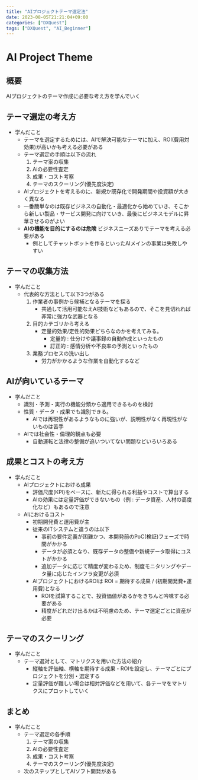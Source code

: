 ```yaml
---
title: "AIプロジェクトテーマ選定法"
date: 2023-08-05T21:21:04+09:00
categories: ["DXQuest"]
tags: ["DXQuest", "AI_Beginner"]
---
```

# AI Project Theme

## 概要

AIプロジェクトのテーマ作成に必要な考え方を学んでいく

## テーマ選定の考え方

- 学んだこと
  - テーマを選定するためには、AIで解決可能なテーマに加え、ROI(費用対効果)が高いかも考える必要がある
  - テーマ選定の手順は以下の流れ
    1. テーマ案の収集
    2. Aiの必要性査定
    3. 成果・コスト考察
    4. テーマのスクーリング(優先度決定)
  - AIプロジェクトを考えるのに、新規か既存化で開発期間や投資額が大きく異なる
  - 一番簡単なのは既存ビジネスの自動化・最適化から始めていき、そこから新しい製品・サービス開発に向けていき、最後にビジネスモデルに昇華させるのがよい
  - **AIの機能を目的にするのは危険** ビジネスニーズありでテーマを考える必要がある
    - 例としてチャットボットを作るといったAIメインの事業は失敗しやすい
    
## テーマの収集方法

- 学んだこと
  - 代表的な方法として以下3つがある
    1. 作業者の事例から候補となるテーマを探る
        - 共通して活用可能なえAI技術などもあるので、そこを見切れれば非常に強力な武器となる
    2. 目的カテゴリから考える
        - 定量的効果/定性的効果どちらなのかを考えてみる。
          - 定量的 : 仕分けや議事録の自動作成といったもの
          - 訂正的 : 感情分析や不良率の予測といったもの
     3. 業務プロセスの洗い出し
        - 労力がかかるような作業を自動化するなど 

## AIが向いているテーマ

- 学んだこと
  - 識別・予測・実行の機能分類から適用できるものを検討
  - 性質・データ・成果でも識別できる。
    - AIでは再現性があるようなものに強いが、説明性がなく再現性がないものは苦手
  - AIでは社会性・倫理的観点も必要
    - 自動運転と法律の整備が追いついてない問題などいろいろある

## 成果とコストの考え方

- 学んだこと
  - AIプロジェクトにおける成果
    - 評価尺度(KPI)をベースに、新たに得られる利益やコストで算出する
    - AIの効果には定量評価ができないもの（例 : データ資産、人材の高度化など）もあるので注意
  - AIにおけるコスト
    - 初期開発費と運用費が主
    - 従来のITシステムと違うのは以下
      - 事前の要件定義が困難かつ、本開発前のPoC(検証)フェーズで時間がかかる
      - データが必須となり、既存データの整備や新規データ取得にコストがかかる
      - 追加データに応じて精度が変わるため、制度モニタリングやデータ量に応じたインフラ変更が必須
    - AIプロジェクトにおけるROIは ROI = 期待する成果 / (初期開発費+運用費)となる
      - ROIを試算することで、投資価値があるかをきちんと吟味する必要がある
      - 精度がどれだけ出るかは不明慮のため、テーマ選定ごとに資産が必要

## テーマのスクーリング

- 学んだこと
  - テーマ選対として、マトリクスを用いた方法の紹介
    - 縦軸を評価軸、横軸を期待する成果・ROIを設定し、テーマごとにプロジェクトを分別・選定する
    - 定量評価が難しい場合は相対評価などを用いて、各テーマをマトリクスにプロットしていく

## まとめ

- 学んだこと
  - テーマ選定の各手順
    1. テーマ案の収集
    2. AIの必要性査定
    3. 成果・コスト考察
    4. テーマのスクーリング(優先度決定)
  - 次のステップとしてAIソフト開発がある